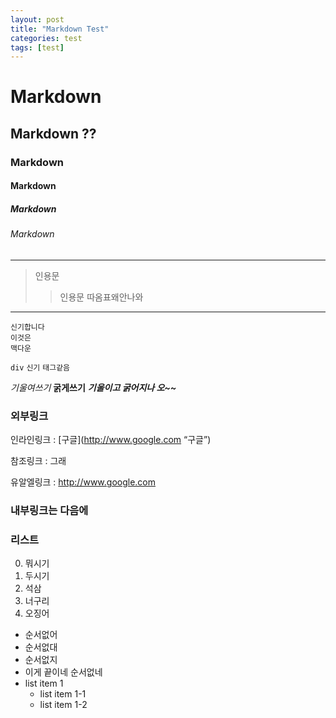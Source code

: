```yaml
---
layout: post
title: "Markdown Test"
categories: test
tags: [test]
---
```

# Markdown
## Markdown ??
### Markdown
#### Markdown
##### Markdown
###### Markdown

---
>인용문
>> 인용문 따옴표왜안나와
>>
 
---
~~~
신기합니다
이것은
맥다운
~~~

`div` `신기` `태그같음`

*기울여쓰기*
**굵게쓰기**
***기울이고 굵어지나 오~~***

### 외부링크
인라인링크 : [구글](http://www.google.com “구글”)

참조링크 : 그래

유알엘링크 : <http://www.google.com>

### 내부링크는 다음에

### 리스트
0. 뭐시기
3. 두시기
5. 석삼
6. 너구리
7. 오징어

* 순서없어
 * 순서없대
 * 순서없지
 * 이게 끝이네 순서없네 
* list item 1
    * list item 1-1
    * list item 1-2
